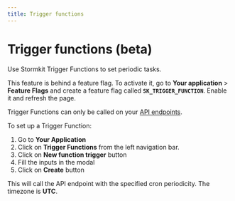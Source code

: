 ```yaml
---
title: Trigger functions
---
```


# Trigger functions (beta)

<section>

Use Stormkit Trigger Functions to set periodic tasks. 

<sk-info-box class="mb-4">
This feature is behind a feature flag. To activate it, go to <strong>Your application</strong> > <strong>Feature Flags</strong> and create a feature flag called <strong><code>SK_TRIGGER_FUNCTION</code></strong>. Enable it and refresh the page.
</sk-info-box>

Trigger Functions can only be called on your [API endpoints](/docs/features/writing-api). 

To set up a Trigger Function:

1. Go to **Your Application**
2. Click on **Trigger Functions** from the left navigation bar.
3. Click on **New function trigger** button
4. Fill the inputs in the modal
5. Click on **Create** button

This will call the API endpoint with the specified cron periodicity. The timezone is **UTC**. 

</section>
